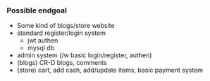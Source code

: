 ### Possible endgoal
- Some kind of blogs/store website
- standard register/login system
  - jwt authen
  - mysql db
- admin system (/w basic login/register, authen)
- (blogs) CR-D blogs, comments
- (store) cart, add cash, add/update items, basic payment system
